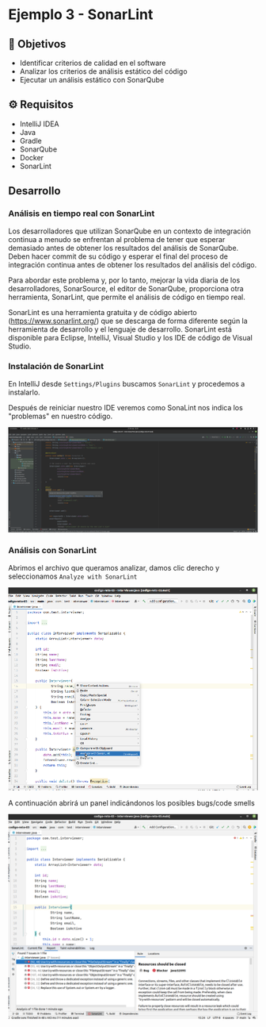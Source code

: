 # Ejemplo 3 - SonarLint

## :dart: Objetivos

- Identificar criterios de calidad en el software
- Analizar los criterios de análisis estático del código
- Ejecutar un análisis estático con SonarQube


## ⚙ Requisitos

- IntelliJ IDEA
- Java
- Gradle
- SonarQube
- Docker
- SonarLint

## Desarrollo

### Análisis en tiempo real con SonarLint

Los desarrolladores que utilizan SonarQube en un contexto de integración continua a menudo se enfrentan al problema de
tener que esperar demasiado antes de obtener los resultados del análisis de SonarQube. Deben hacer commit de su código y
esperar el final del proceso de integración continua antes de obtener los resultados del análisis del código.

Para abordar este problema y, por lo tanto, mejorar la vida diaria de los desarrolladores, SonarSource, el editor de
SonarQube, proporciona otra herramienta, SonarLint, que permite el análisis de código en tiempo real.

SonarLint es una herramienta gratuita y de código abierto (https://www.sonarlint.org/) que se descarga de forma
diferente según la herramienta de desarrollo y el lenguaje de desarrollo. SonarLint está disponible para Eclipse,
IntelliJ, Visual Studio y los IDE de código de Visual Studio.

### Instalación de SonarLint

En IntelliJ desde `Settings/Plugins` buscamos `SonarLint` y procedemos a instalarlo.

Después de reiniciar nuestro IDE veremos como SonaLint nos indica los "problemas" en nuestro código.

![img.png](img.png)

### Análisis con SonarLint

Abrimos el archivo que queramos analizar, damos clic derecho y seleccionamos `Analyze with SonarLint`

![img_1.png](img_1.png)

A continuación abrirá un panel indicándonos los posibles bugs/code smells

![img_2.png](img_2.png)





